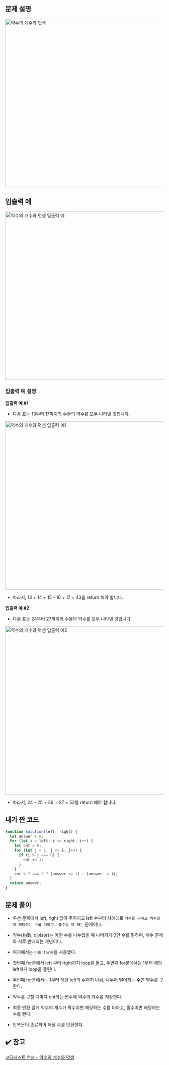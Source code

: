 ## 문제 설명

<img width="534" alt="약수의 개수와 덧셈" src="https://user-images.githubusercontent.com/47416686/118769335-08257600-b8bb-11eb-8312-6069de509e5f.png">

## 입출력 예

<img width="534" alt="약수의 개수와 덧셈 입출력 예" src="https://user-images.githubusercontent.com/47416686/118769394-14a9ce80-b8bb-11eb-8d0b-75ab81630312.png">

### 입출력 예 설명

**입출력 예 #1**

- 다음 표는 13부터 17까지의 수들의 약수를 모두 나타낸 것입니다.

<img width="534" alt="약수의 개수와 덧셈 입출력 예1" src="https://user-images.githubusercontent.com/47416686/118769428-1ffcfa00-b8bb-11eb-9813-4c4dedee1427.png">

- 따라서, 13 + 14 + 15 - 16 + 17 = 43을 return 해야 합니다.

**입출력 예 #2**

- 다음 표는 24부터 27까지의 수들의 약수를 모두 나타낸 것입니다.

<img width="534" alt="약수의 개수와 덧셈 입출력 예2" src="https://user-images.githubusercontent.com/47416686/118769468-29866200-b8bb-11eb-94fa-5da786f5e8db.png">

- 따라서, 24 - 25 + 26 + 27 = 52를 return 해야 합니다.

## 내가 짠 코드

```jsx
function solution(left, right) {
  let answer = 0;
  for (let i = left; i <= right; i++) {
    let cnt = 0;
    for (let j = 1; j <= i; j++) {
      if (i % j === 0) {
        cnt += 1;
      }
    }
    cnt % 2 === 0 ? (answer += i) : (answer -= i);
  }
  return answer;
}
```

## 문제 풀이

- 우선 문제에서 left, right 값이 주어지고 left 수부터 차례대로 `약수를 구하고 짝수일 때 해당하는 수를 더하고, 홀수일 때 빼는` 문제이다.

- 약수(約數, divisor)는 어떤 수를 나누었을 때 나머지가 0인 수를 말하며, 배수 관계와 서로 반대되는 개념이다.

- 여기에서는 `이중 for문`을 사용했다.
- 첫번째 for문에서 left 부터 right까지 loop을 돌고, 두번째 for문에서는 1부터 해당 left까지 loop을 돌린다.
- 두번째 for문에서는 1부터 해당 left의 수까지 나눠, 나누어 떨어지는 수인 약수를 구한다.
- 약수를 구할 때마다 cnt라는 변수에 약수의 개수를 저장한다.
- 최종 반환 값에 약수의 개수가 짝수이면 해당하는 수를 더하고, 홀수이면 해당하는 수를 뺀다.
- 반복문이 종료되어 해당 수를 반환한다.

## ✔️ 참고

[코딩테스트 연습 - 약수의 개수와 덧셈](https://programmers.co.kr/learn/courses/30/lessons/77884)
